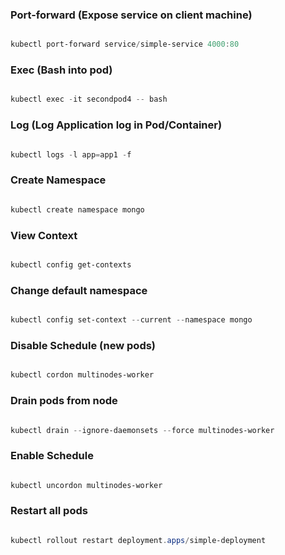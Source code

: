 
### Port-forward (Expose service on client machine)

```powershell

kubectl port-forward service/simple-service 4000:80

```

### Exec (Bash into pod)

```powershell

kubectl exec -it secondpod4 -- bash

```

### Log (Log Application log in Pod/Container)

```powershell

kubectl logs -l app=app1 -f

```

### Create Namespace

```powershell

kubectl create namespace mongo

```

### View Context

```powershell

kubectl config get-contexts

```

### Change default namespace 

```powershell

kubectl config set-context --current --namespace mongo

```


### Disable Schedule (new pods)

```powershell

kubectl cordon multinodes-worker

```


### Drain pods from node

```powershell

kubectl drain --ignore-daemonsets --force multinodes-worker

```

### Enable Schedule

```powershell

kubectl uncordon multinodes-worker

```

### Restart all pods

```powershell

kubectl rollout restart deployment.apps/simple-deployment

```
